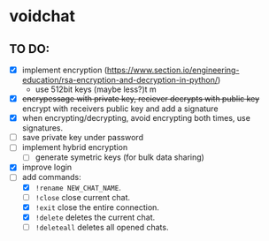 # voidchat

## TO DO:
- [x] implement encryption (https://www.section.io/engineering-education/rsa-encryption-and-decryption-in-python/)
    - use 512bit keys (maybe less?)t m
- [x] ~~encrypessage with private key, reciever decrypts with public key~~ encrypt with receivers public key and add a signature
- [x] when encrypting/decrypting, avoid encrypting both times, use signatures.
- [ ] save private key under password
- [ ] implement hybrid encryption
    - [ ] generate symetric keys (for bulk data sharing)
- [x] improve login
- [ ] add commands:
    - [x] `!rename NEW_CHAT_NAME`.
    - [ ] `!close` close current chat.
    - [x] `!exit` close the entire connection.
    - [x] `!delete` deletes the current chat.
    - [ ] `!deleteall` deletes all opened chats.